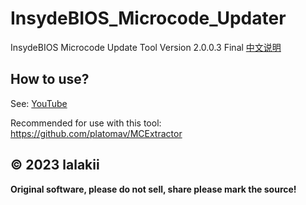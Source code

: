 # InsydeBIOS_Microcode_Updater
InsydeBIOS Microcode Update Tool Version 2.0.0.3 Final [中文说明](https://github.com/iamverycute/InsydeBIOS_Microcode_Updater/blob/master/README_CN.md)

## How to use?
See: [YouTube](https://www.youtube.com/watch?v=ML1FwG7nzF4)

Recommended for use with this tool: https://github.com/platomav/MCExtractor


## &copy; 2023 lalakii

**Original software, please do not sell, share please mark the source!**
